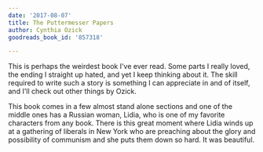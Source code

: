 ```yaml
---
date: '2017-08-07'
title: The Puttermesser Papers
author: Cynthia Ozick
goodreads_book_id: '857318'

---
```

This is perhaps the weirdest book I've ever read. Some parts I really loved, the ending I straight up hated, and yet I keep thinking about it. The skill required to write such a story is something I can appreciate in and of itself, and I'll check out other things by Ozick.

This book comes in a few almost stand alone sections and one of the middle ones has a Russian woman, Lidia, who is one of my favorite characters from any book. There is this great moment where Lidia winds up at a gathering of liberals in New York who are preaching about the glory and possibility of communism and she puts them down so hard. It was beautiful.
